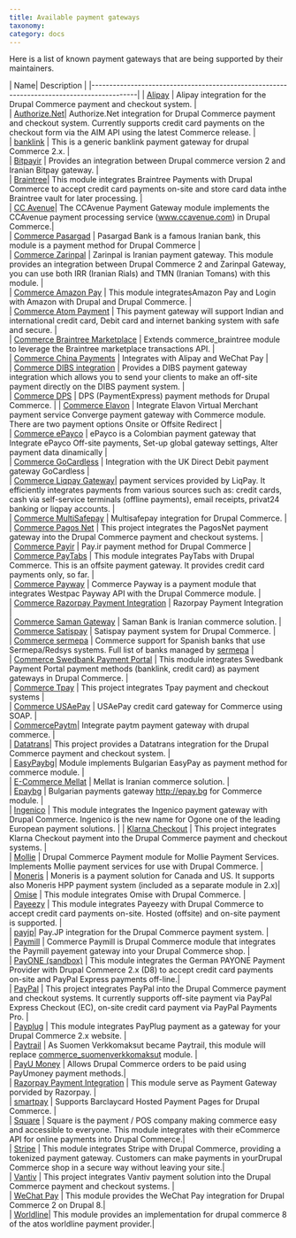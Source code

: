 ```yaml
---
title: Available payment gateways
taxonomy:
category: docs
---
```


Here is a list of known payment gateways that are being supported by their maintainers.

| Name| Description |
|-------------------------------------------------------------------------------------------|
| [Alipay]   | Alipay integration for the Drupal Commerce payment and checkout system.  |					
| [Authorize.Net]| Authorize.Net integration for Drupal Commerce payment and checkout system. Currently supports credit card payments on the checkout form via the AIM API using the latest Commerce release.  |					
| [banklink] | This is a generic banklink payment gateway for drupal Commerce 2.x. |					
| [Bitpayir] | Provides an integration between Drupal commerce version 2 and Iranian Bitpay gateway. |					
| [Braintree]| This module integrates Braintree Payments with Drupal Commerce to accept credit card payments on-site and store card data inthe Braintree vault for later processing. |					
| [CC Avenue]| The CCAvenue Payment Gateway module implements the CCAvenue payment processing service (www.ccavenue.com) in Drupal Commerce.|					
| [Commerce  Pasargad]  	 | Pasargad Bank is a famous Iranian bank, this module is a payment method for Drupal Commerce	|			
| [Commerce  Zarinpal]  	 | Zarinpal is Iranian payment gateway. This module provides an integration between Drupal Commerce 2 and Zarinpal Gateway, you can use both IRR (Iranian Rials) and TMN (Iranian Tomans) with this module.	|			
| [Commerce Amazon Pay] 	 | This module integratesAmazon Pay and Login with Amazon with Drupal and Drupal Commerce.	|			
| [Commerce Atom Payment]   | This payment gateway will support Indian and international credit card, Debit card and internet banking system with safe and secure.	|			
| [Commerce Braintree Marketplace]   |	Extends commerce_braintree module to leverage the Braintree marketplace transactions API.	|			
| [Commerce China Payments] |	Integrates with Alipay and WeChat Pay			|	
| [Commerce DIBS integration]   |	Provides a DIBS payment gateway integration which allows you to send your clients to make an off-site payment directly on the DIBS payment system.		|		
| [Commerce DPS]  			 |	DPS (PaymentExpress) payment methods for Drupal Commerce.	|
| [Commerce Elavon]		 |	Integrate Elavon Virtual Merchant payment service Converge payment gateway with Commerce module. There are two payment options Onsite or Offsite Redirect	|	
| [Commerce ePayco]		|	ePayco is a Colombian payment gateway that Integrate ePayco Off-site payments, Set-up global gateway settings, Alter payment data dinamically	|	
| [Commerce GoCardless]   	|	Integration with the UK Direct Debit payment gateway GoCardless	|		
| [Commerce Liqpay Gateway]|	payment services provided by LiqPay. It efficiently integrates payments from various sources such as: credit cards, cash via self-service terminals (offline payments), email receipts, privat24 banking or liqpay accounts.	|			
| [Commerce MultiSafepay]   |	Multisafepay integration for Drupal Commerce.	|			
| [Commerce Pagos Net]   	|	This project integrates the PagosNet payment gateway into the Drupal Commerce payment and checkout systems.	|		
| [Commerce Payir]   		|	Pay.ir payment method for Drupal Commerce	|	
| [Commerce PayTabs]   	|	This module integrates PayTabs with Drupal Commerce. This is an offsite payment gateway. It provides credit card payments only, so far.	|		
| [Commerce Payway]   		|	Commerce Payway is a payment module that integrates Westpac Payway API with the Drupal Commerce module.	|	
| [Commerce Razorpay Payment Integration]   |	 Razorpay Payment Integration |				
| [Commerce Saman Gateway] |	Saman Bank is Iranian commerce solution.	|			
| [Commerce Satispay]   	|	Satispay payment system for Drupal Commerce.	|		
| [Commerce sermepa] | Commerce support for Spanish banks that use Sermepa/Redsys systems. Full list of banks managed by [sermepa] |					
| [Commerce Swedbank Payment Portal]   |	This module integrates Swedbank Payment Portal payment methods (banklink, credit card) as payment gateways in Drupal Commerce.	|	
| [Commerce Tpay]   		|	This project integrates Tpay payment and checkout systems	|	
| [Commerce USAePay]   	|	USAePay credit card gateway for Commerce using SOAP.	|		
| [CommercePaytm]| Integrate paytm payment gateway with drupal commerce. |					
| [Datatrans]| This project provides a Datatrans integration for the Drupal Commerce payment and checkout system.  |					
| [EasyPaybg]| Module implements Bulgarian EasyPay as payment method for commerce module.  |					
| [E-Commerce Mellat]   	|	Mellat is Iranian commerce solution.	|		
| [Epaybg]   | Bulgarian payments gateway http://epay.bg for Commerce module.  |					
| [Ingenico] | This module integrates the Ingenico payment gateway with Drupal Commerce. Ingenico is the new name for Ogone one of the leading European payment solutions.  |
| [Klarna Checkout]  | This project integrates Klarna Checkout payment into the Drupal Commerce payment and checkout systems. |					
| [Mollie]   | Drupal Commerce Payment module for Mollie Payment Services. Implements Mollie payment services for use with Drupal Commerce. |					
| [Moneris]  | Moneris is a payment solution for Canada and US. It supports also Moneris HPP payment system (included as a separate module in 2.x)|					
| [Omise]  | This module integrates Omise with Drupal Commerce. |					
| [Payeezy]  | This module integrates Payeezy with Drupal Commerce to accept credit card payments on-site. Hosted (offsite) and on-site payment is supported. |					
| [payjp]| Pay.JP integration for the Drupal Commerce payment system.   |					
| [Paymill]  | Commerce Paymill is Drupal Commerce module that integrates the Paymill payement gateway into your Drupal Commerce shop. | 					
| [PayONE (sandbox)] | This module integrates the German PAYONE Payment Provider with Drupal Commerce 2.x (D8) to accept credit card payments on-site and PayPal Express payments off-line.|					
| [PayPal]   | This project integrates PayPal into the Drupal Commerce payment and checkout systems. It currently supports off-site payment via PayPal Express Checkout (EC),  on-site credit card payment via PayPal Payments Pro. |					
| [Payplug]  | This module integrates PayPlug payment as a gateway for your Drupal Commerce 2.x website. |					
| [Paytrail] | As Suomen Verkkomaksut became Paytrail, this module will replace [commerce_suomenverkkomaksut] module.   |					
| [PayU Money]   | Allows Drupal Commerce orders to be paid using PayUmoney payment methods.|					
| [Razorpay Payment Integration] | This module serve as Payment Gateway porvided by Razorpay. |					
| [smartpay] | Supports Barclaycard Hosted Payment Pages for Drupal Commerce. |					
| [Square]   | Square is the payment / POS company making commerce easy and accessible to everyone. This module integrates with their eCommerce API for online payments into Drupal Commerce.|					
| [Stripe]   | This module integrates Stripe with Drupal Commerce, providing a tokenized payment gateway. Customers can make payments in yourDrupal Commerce shop in a secure way without leaving your site.|					
| [Vantiv]   | This project integrates Vantiv payment solution into the Drupal Commerce payment and checkout systems. |					
| [WeChat Pay]   | This module provides the WeChat Pay integration  for Drupal Commerce 2 on Drupal 8.|					
| [Worldline]| This module provides an implementation for drupal commerce 8 of the atos worldline payment provider.|					





[Braintree]: https://www.drupal.org/project/commerce_braintree
[PayPal]: https://www.drupal.org/project/commerce_paypal
[Stripe]: https://www.drupal.org/project/commerce_stripe
[Authorize.Net]: https://www.drupal.org/project/commerce_authnet
[Vantiv]: https://www.drupal.org/project/commerce_vantiv
[Square]: https://www.drupal.org/project/commerce_square
[Paymill]: https://www.drupal.org/project/commerce_paymill
[Ingenico]: https://www.drupal.org/project/commerce_ingenico
[Paytrail]: https://www.drupal.org/project/commerce_paytrail
[Payplug]: https://www.drupal.org/project/commerce_payplug
[PayU Money]: https://www.drupal.org/project/commerce_payumoney
[CC Avenue]: https://www.drupal.org/project/commerce_ccavenue
[Alipay]: https://www.drupal.org/project/commerce_alipay
[WeChat Pay]: https://www.drupal.org/project/commerce_wechat_pay
[Worldline]: https://www.drupal.org/project/commerce_worldline
[Datatrans]: https://www.drupal.org/project/commerce_datatrans
[EasyPaybg]: https://www.drupal.org/project/commerce_easyPaybg
[Epaybg]: https://www.drupal.org/project/commerce_epaybg
[Mollie]: https://www.drupal.org/project/commerce_mollie
[Moneris]: https://www.drupal.org/project/commerce_moneris
[smartpay]: https://www.drupal.org/project/commerce_smartpay
[payjp]: https://www.drupal.org/project/commerce_payjp
[banklink]: https://www.drupal.org/project/commerce_banklink
[Razorpay Payment Integration]: https://www.drupal.org/project/commerce_razorpay
[CommercePaytm]: https://www.drupal.org/project/commercepaytm
[Commerce sermepa]: https://www.drupal.org/project/commerce_sermepa
[Bitpayir]: https://www.drupal.org/project/commerce_bitpayir
[PayONE (sandbox)]: https://www.drupal.org/sandbox/mitrpaka/2849906
[Klarna Checkout]: https://www.drupal.org/project/commerce_klarna_checkout
[commerce_suomenverkkomaksut]: https://drupal.org/project/commerce_suomenverkkomaksut
[sermepa]: www.redsys.es/wps/portal/redsys/publica/acercade/nuestrosSocios
[Payeezy]: https://www.drupal.org/project/commerce_payeezy
[Omise]: https://www.drupal.org/project/commerce_omise

[Commerce  Pasargad]: https://www.drupal.org/project/commerce_pasargad
[Commerce  Zarinpal]: https://www.drupal.org/project/commerce_zarinpal
[Commerce Amazon Pay]: https://www.drupal.org/project/commerce_amazon_lpa
[Commerce Atom Payment]: https://www.drupal.org/project/commerce_atom_payment
[Commerce Braintree Marketplace]: https://www.drupal.org/project/commerce_braintree_marketplace
[Commerce China Payments]: https://www.drupal.org/project/commerce_cnpay
[Commerce DIBS integration]: https://www.drupal.org/project/commerce_dibs
[Commerce DPS]: https://www.drupal.org/project/commerce_dps
[Commerce Elavon]: https://www.drupal.org/project/commerce_elavon
[Commerce ePayco]: https://www.drupal.org/project/commerce_epayco
[Commerce GoCardless]: https://www.drupal.org/project/commerce_gocardless
[Commerce Liqpay Gateway]: https://www.drupal.org/project/commerce_liqpay_gateway
[Commerce MultiSafepay]: https://www.drupal.org/project/commerce_multisafepay
[Commerce Pagos Net]: https://www.drupal.org/project/commerce_pagos_net
[Commerce Payir]: https://www.drupal.org/project/commerce_payir
[Commerce PayTabs]: https://www.drupal.org/project/commerce_paytabs
[Commerce Payway]: https://www.drupal.org/project/commerce_payway
[Commerce Razorpay Payment Integration]: https://www.drupal.org/project/commerce_razorpay
[Commerce Saman Gateway]: https://www.drupal.org/project/ms_commerce_saman
[Commerce Satispay]: https://www.drupal.org/project/commerce_satispay
[Commerce Swedbank Payment Portal]: https://www.drupal.org/project/commerce_payment_spp
[Commerce Tpay]: https://www.drupal.org/project/commerce_tpay
[Commerce USAePay]: https://www.drupal.org/project/commerce_usaepay
[E-Commerce Mellat]: https://www.drupal.org/project/mellat_gateway